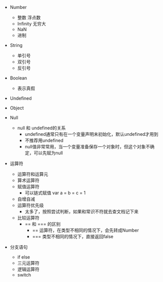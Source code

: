 - Number
  - 整数 浮点数
  - Infinity 无穷大
  - NaN
  - 进制 
- String
  - 单引号
  - 双引号
  - 反引号
- Boolean
  - 表示真假
- Undefined
- Object
- Null
  - null 和 undefined的关系
    - undefined通常只有在一个变量声明未初始化，默认undefined才用到
    - 不推荐用undefined
    - null值非常常用，当一个变量准备保存一个对象时，但这个对象不确定，可以先赋为null
- 运算符
  - 运算符和运算元
  - 算术运算符
  - 赋值运算符
    - 可以链式赋值 var a = b = c = 1
  - 自增自减
  - 运算符优先级
    - 太多了，按照尝试判断，如果和常识不符就去查文档记下来
  - 比较运算符
    - == 和 === 的区别
      - == 运算符，在类型不相同的情况下，会先转成Number
      - === 类型不相同的情况下，直接返回false


- 分支语句
  - if else
  - 三元运算符
  - 逻辑运算符
  - switch